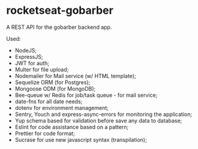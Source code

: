 # rocketseat-gobarber

A REST API for the gobarber backend app.

Used:
  - NodeJS;
  - ExpressJS;
  - JWT for auth;
  - Multer for file upload;
  - Nodemailer for Mail service (w/ HTML template);
  - Sequelize ORM (for Postgres);
  - Mongoose ODM (for MongoDB);
  - Bee-queue w/ Redis for job/task queue - for mail service;
  - date-fns for all date needs;
  - dotenv for environment management;
  - Sentry, Youch and express-async-errors for monitoring the application;
  - Yup schema based for validation before save any data to database;
  - Eslint for code assistance based on a pattern;
  - Prettier for code format;
  - Sucrase for use new javascript syntax (transpilation);
